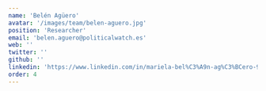 ```yaml
---
name: 'Belén Agüero'
avatar: '/images/team/belen-aguero.jpg'
position: 'Researcher'
email: 'belen.aguero@politicalwatch.es'
web: ''
twitter: ''
github: ''
linkedin: 'https://www.linkedin.com/in/mariela-bel%C3%A9n-ag%C3%BCero-980b224b/'
order: 4
---
```

